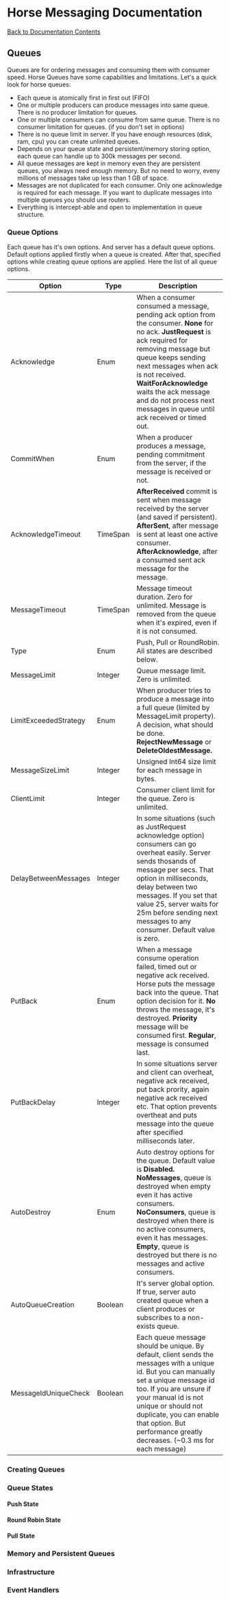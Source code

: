 # Horse Messaging Documentation

[Back to Documentation Contents](README.md)

## Queues

Queues are for ordering messages and consuming them with consumer speed.
Horse Queues have some capabilities and limitations.
Let's a quick look for horse queues:

- Each queue is atomically first in first out (FIFO)
- One or multiple producers can produce messages into same queue. There is no producer limitation for queues.
- One or multiple consumers can consume from same queue. There is no consumer limitation for queues. (if you don't set
  in options)
- There is no queue limit in server. If you have enough resources (disk, ram, cpu) you can create unlimited queues.
- Depends on your queue state and persistent/memory storing option, each queue can handle up to 300k messages per
  second.
- All queue messages are kept in memory even they are persistent queues, you always need enough memory. But no need to
  worry, eveny millions of messages take up less than 1 GB of space.
- Messages are not duplicated for each consumer. Only one acknowledge is required for each message. If you want to
  duplicate messages into multiple queues you should use routers.
- Everything is intercept-able and open to implementation in queue structure.

### Queue Options

Each queue has it's own options. And server has a default queue options.
Default options applied firstly when a queue is created.
After that, specified options while creating queue options are applied.
Here the list of all queue options.

| Option                | Type     | Description                                                                                                                                                                                                                                                                                                                                 |
|-----------------------|----------|---------------------------------------------------------------------------------------------------------------------------------------------------------------------------------------------------------------------------------------------------------------------------------------------------------------------------------------------|
| Acknowledge           | Enum     | When a consumer consumed a message, pending ack option from the consumer. **None** for no ack. **JustRequest** is ack required for removing message but queue keeps sending next messages when ack is not received. **WaitForAcknowledge** waits the ack message and do not process next messages in queue until ack received or timed out. |
| CommitWhen            | Enum     | When a producer produces a message, pending commitment from the server, if the message is received or not.                                                                                                                                                                                                                                  |
| AcknowledgeTimeout    | TimeSpan | **AfterReceived** commit is sent when message received by the server (and saved if persistent). **AfterSent**, after message is sent at least one active consumer. **AfterAcknowledge**, after a consumed sent ack message for the message.                                                                                                 |
| MessageTimeout        | TimeSpan | Message timeout duration. Zero for unlimited. Message is removed from the queue when it's expired, even if it is not consumed.                                                                                                                                                                                                              |
| Type                  | Enum     | Push, Pull or RoundRobin. All states are described below.                                                                                                                                                                                                                                                                                   |
| MessageLimit          | Integer  | Queue message limit. Zero is unlimited.                                                                                                                                                                                                                                                                                                     |
| LimitExceededStrategy | Enum     | When producer tries to produce a message into a full queue (limited by MessageLimit property). A decision, what should be done. **RejectNewMessage** or **DeleteOldestMessage.**                                                                                                                                                            |
| MessageSizeLimit      | Integer  | Unsigned Int64 size limit for each message in bytes.                                                                                                                                                                                                                                                                                        |
| ClientLimit           | Integer  | Consumer client limit for the queue. Zero is unlimited.                                                                                                                                                                                                                                                                                     |
| DelayBetweenMessages  | Integer  | In some situations (such as JustRequest acknowledge option) consumers can go overheat easily. Server sends thosands of message per secs. That option in milliseconds, delay between two messages. If you set that value 25, server waits for 25m before sending next messages to any consumer. Default value is zero.                       |
| PutBack               | Enum     | When a message consume operation failed, timed out or negative ack received. Horse puts the message back into the queue. That option decision for it. **No** throws the message, it's destroyed. **Priority** message will be consumed first. **Regular**, message is consumed last.                                                        |
| PutBackDelay          | Integer  | In some situations server and client can overheat, negative ack received, put back prority, again negative ack received etc. That option prevents overtheat and puts message into the queue after specified milliseconds later.                                                                                                             |
| AutoDestroy           | Enum     | Auto destroy options for the queue. Default value is **Disabled.** **NoMessages**, queue is destroyed when empty even it has active consumers. **NoConsumers**, queue is destroyed when there is no active consumers, even it has messages. **Empty**, queue is destroyed but there is no messages and active consumers.                    |
| AutoQueueCreation     | Boolean  | It's server global option. If true, server auto created queue when a client produces or subscribes to a non-exists queue.                                                                                                                                                                                                                   |
| MessageIdUniqueCheck  | Boolean  | Each queue message should be unique. By default, client sends the messages with a unique id. But you can manually set a unique message id too. If you are unsure if your manual id is not unique or should not duplicate, you can enable that option. But performance greatly decreases. (~0.3 ms for each message)                         |

### Creating Queues

### Queue States

#### Push State

#### Round Robin State

#### Pull State

### Memory and Persistent Queues

### Infrastructure

### Event Handlers